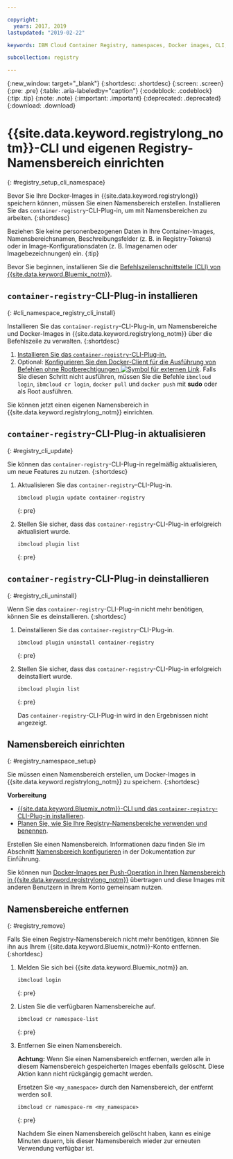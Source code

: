 ```yaml
---

copyright:
  years: 2017, 2019
lastupdated: "2019-02-22"

keywords: IBM Cloud Container Registry, namespaces, Docker images, CLI, commands, installing

subcollection: registry

---
```


{:new_window: target="_blank"}
{:shortdesc: .shortdesc}
{:screen: .screen}
{:pre: .pre}
{:table: .aria-labeledby="caption"}
{:codeblock: .codeblock}
{:tip: .tip}
{:note: .note}
{:important: .important}
{:deprecated: .deprecated}
{:download: .download}

# {{site.data.keyword.registrylong_notm}}-CLI und eigenen Registry-Namensbereich einrichten
{: #registry_setup_cli_namespace}

Bevor Sie Ihre Docker-Images in {{site.data.keyword.registrylong}} speichern können, müssen Sie einen Namensbereich erstellen. Installieren Sie das `container-registry`-CLI-Plug-in, um mit Namensbereichen zu arbeiten.
{:shortdesc}

Beziehen Sie keine personenbezogenen Daten in Ihre Container-Images, Namensbereichsnamen, Beschreibungsfelder (z. B. in Registry-Tokens) oder in Image-Konfigurationsdaten (z. B. Imagenamen oder Imagebezeichnungen) ein.
{:tip}

Bevor Sie beginnen, installieren Sie die [Befehlszeilenschnittstelle (CLI) von {{site.data.keyword.Bluemix_notm}}](/docs/cli?topic=cloud-cli-ibmcloud-cli#ibmcloud-cli). 

## `container-registry`-CLI-Plug-in installieren
{: #cli_namespace_registry_cli_install}

Installieren Sie das `container-registry`-CLI-Plug-in, um Namensbereiche und Docker-Images in {{site.data.keyword.registrylong_notm}} über die Befehlszeile zu verwalten.
{:shortdesc}

1. [Installieren Sie das `container-registry`-CLI-Plug-in. ](/docs/services/Registry?topic=registry-index#registry_cli_install)
2. Optional: [Konfigurieren Sie den Docker-Client für die Ausführung von Befehlen ohne Rootberechtigungen ![Symbol für externen Link](../../icons/launch-glyph.svg "Symbol für externen Link")](https://docs.docker.com/engine/installation/linux/linux-postinstall). Falls Sie diesen Schritt nicht ausführen, müssen Sie die Befehle `ibmcloud login`, `ibmcloud cr login`, `docker pull` und `docker push` mit **sudo** oder als Root ausführen.

Sie können jetzt einen eigenen Namensbereich in {{site.data.keyword.registrylong_notm}} einrichten.

## `container-registry`-CLI-Plug-in aktualisieren
{: #registry_cli_update}

Sie können das `container-registry`-CLI-Plug-in regelmäßig aktualisieren, um neue Features zu nutzen.
{:shortdesc}

1. Aktualisieren Sie das `container-registry`-CLI-Plug-in.

    ```
    ibmcloud plugin update container-registry
    ```
    {: pre}

2. Stellen Sie sicher, dass das `container-registry`-CLI-Plug-in erfolgreich aktualisiert wurde.

    ```
    ibmcloud plugin list
    ```
     {: pre}

## `container-registry`-CLI-Plug-in deinstallieren
{: #registry_cli_uninstall}

Wenn Sie das `container-registry`-CLI-Plug-in nicht mehr benötigen, können Sie es deinstallieren.
{:shortdesc}

1. Deinstallieren Sie das `container-registry`-CLI-Plug-in.

    ```
    ibmcloud plugin uninstall container-registry
    ```
    {: pre}

2. Stellen Sie sicher, dass das `container-registry`-CLI-Plug-in erfolgreich deinstalliert wurde.

    ```
    ibmcloud plugin list
    ```
    {: pre}

    Das `container-registry`-CLI-Plug-in wird in den Ergebnissen nicht angezeigt.

## Namensbereich einrichten
{: #registry_namespace_setup}

Sie müssen einen Namensbereich erstellen, um Docker-Images in {{site.data.keyword.registrylong_notm}} zu speichern.
{:shortdesc}

**Vorbereitung**

- [{{site.data.keyword.Bluemix_notm}}-CLI und das `container-registry`-CLI-Plug-in installieren](/docs/services/Registry?topic=registry-index#registry_cli_install).
- [Planen Sie, wie Sie Ihre Registry-Namensbereiche verwenden und benennen](/docs/services/Registry?topic=registry-registry_overview#registry_namespaces).

Erstellen Sie einen Namensbereich. Informationen dazu finden Sie im Abschnitt [Namensbereich konfigurieren](/docs/services/Registry?topic=registry-index#registry_namespace_add) in der Dokumentation zur Einführung.

Sie können nun [Docker-Images per Push-Operation in Ihren Namensbereich in {{site.data.keyword.registrylong_notm}}](/docs/services/Registry?topic=registry-registry_images_#registry_images_pushing_namespace) übertragen und diese Images mit anderen Benutzern in Ihrem Konto gemeinsam nutzen.

## Namensbereiche entfernen
{: #registry_remove}

Falls Sie einen Registry-Namensbereich nicht mehr benötigen, können Sie ihn aus Ihrem {{site.data.keyword.Bluemix_notm}}-Konto entfernen.
{:shortdesc}

1. Melden Sie sich bei {{site.data.keyword.Bluemix_notm}} an.

    ```
    ibmcloud login
    ```
    {: pre}

2. Listen Sie die verfügbaren Namensbereiche auf.

    ```
    ibmcloud cr namespace-list
    ```
    {: pre}

3. Entfernen Sie einen Namensbereich.

    **Achtung:** Wenn Sie einen Namensbereich entfernen, werden alle in diesem Namensbereich gespeicherten Images ebenfalls gelöscht. Diese Aktion kann nicht rückgängig gemacht werden.

    Ersetzen Sie `<my_namespace>` durch den Namensbereich, der entfernt werden soll.

    ```
    ibmcloud cr namespace-rm <my_namespace>
    ```
    {: pre}

    Nachdem Sie einen Namensbereich gelöscht haben, kann es einige Minuten dauern, bis dieser Namensbereich wieder zur erneuten Verwendung verfügbar ist.
